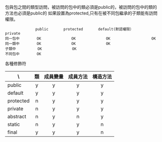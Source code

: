 包與包之間的類型訪問，被訪問的包中的類必須是public的，被訪問的包中的類的方法也必須是public的
如果設置為protected,只有在被不同包繼承的子類能有訪問權限。

                  public       protected       default(默認權限）     private
    同一包中        OK              OK              OK                   OK
    同一類中        OK              OK              OK
    子類中          OK              OK
    不同包中        OK



各種修飾符

  \ |類 | 成員變量 | 成員方法 | 構造方法 
 ---|:---:|:---:|:---:|:---:
public      |y|y|y|y
default     |y|y|y|y
protected   |n|y|y|y
private     |n|y|y|y
abstract    |n|y|n|y
static      |n|y|y|n
final       |y|y|y|n

